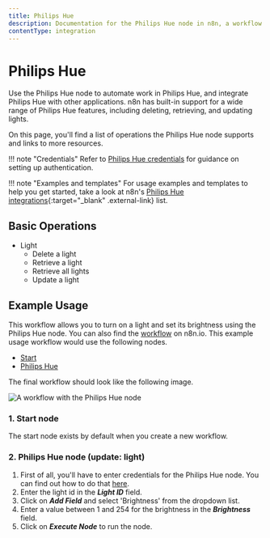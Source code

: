 ```yaml
---
title: Philips Hue
description: Documentation for the Philips Hue node in n8n, a workflow automation platform. Includes details of operations and configuration, and links to examples and credentials information.
contentType: integration
---
```


# Philips Hue

Use the Philips Hue node to automate work in Philips Hue, and integrate Philips Hue with other applications. n8n has built-in support for a wide range of Philips Hue features, including deleting, retrieving, and updating lights. 

On this page, you'll find a list of operations the Philips Hue node supports and links to more resources.

!!! note "Credentials"
    Refer to [Philips Hue credentials](/integrations/builtin/credentials/philipshue/) for guidance on setting up authentication. 

!!! note "Examples and templates"
    For usage examples and templates to help you get started, take a look at n8n's [Philips Hue integrations](https://n8n.io/integrations/philips-hue/){:target="_blank" .external-link} list.


## Basic Operations

* Light
    * Delete a light
    * Retrieve a light
    * Retrieve all lights
    * Update a light


## Example Usage

This workflow allows you to turn on a light and set its brightness using the Philips Hue node. You can also find the [workflow](https://n8n.io/workflows/666) on n8n.io. This example usage workflow would use the following nodes.
- [Start](/integrations/builtin/core-nodes/n8n-nodes-base.start/)
- [Philips Hue]()

The final workflow should look like the following image.

![A workflow with the Philips Hue node](/_images/integrations/builtin/app-nodes/philipshue/workflow.png)

### 1. Start node

The start node exists by default when you create a new workflow.

### 2. Philips Hue node (update: light)

1. First of all, you'll have to enter credentials for the Philips Hue node. You can find out how to do that [here](/integrations/builtin/credentials/philipshue/).
2. Enter the light id in the ***Light ID*** field.
3. Click on ***Add Field*** and select 'Brightness' from the dropdown list.
4. Enter a value between 1 and 254 for the brightness in the ***Brightness*** field.
5. Click on ***Execute Node*** to run the node.

